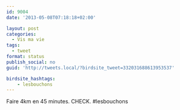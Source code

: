 ```yaml
---
id: 9004
date: '2013-05-08T07:18:18+02:00'

layout: post
categories:
  - Vis ma vie
tags:
  - tweet
format: status
publish_social: no
guid: 'http://tweets.local/?birdsite_tweet=332031688613953537'

birdsite_hashtags:
    - lesbouchons
---
```


Faire 4km en 45 minutes. CHECK. #lesbouchons